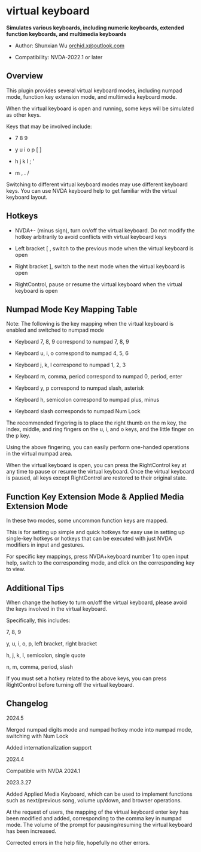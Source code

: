 # virtual keyboard

**Simulates various keyboards, including numeric keyboards, extended function keyboards, and multimedia keyboards**

* Author: Shunxian Wu orchid.x@outlook.com

* Compatibility: NVDA-2022.1 or later

## Overview

This plugin provides several virtual keyboard modes, including numpad mode, function key extension mode, and multimedia keyboard mode.

When the virtual keyboard is open and running, some keys will be simulated as other keys.

Keys that may be involved include:

* 7 8 9

* y u i o p [ ]

* h j k l ; '

* m , . /

Switching to different virtual keyboard modes may use different keyboard keys. You can use NVDA keyboard help to get familiar with the virtual keyboard layout.

## Hotkeys

* NVDA+- (minus sign), turn on/off the virtual keyboard. Do not modify the hotkey arbitrarily to avoid conflicts with virtual keyboard keys

* Left bracket [ , switch to the previous mode when the virtual keyboard is open

* Right bracket ], switch to the next mode when the virtual keyboard is open

* RightControl, pause or resume the virtual keyboard when the virtual keyboard is open

## Numpad Mode Key Mapping Table

Note: The following is the key mapping when the virtual keyboard is enabled and switched to numpad mode

* Keyboard 7, 8, 9 correspond to numpad 7, 8, 9

* Keyboard u, i, o correspond to numpad 4, 5, 6

* Keyboard j, k, l correspond to numpad 1, 2, 3

* Keyboard m, comma, period correspond to numpad 0, period, enter

* Keyboard y, p correspond to numpad slash, asterisk

* Keyboard h, semicolon correspond to numpad plus, minus

* Keyboard slash corresponds to numpad Num Lock

The recommended fingering is to place the right thumb on the m key, the index, middle, and ring fingers on the u, i, and o keys, and the little finger on the p key.

Using the above fingering, you can easily perform one-handed operations in the virtual numpad area.

When the virtual keyboard is open, you can press the RightControl key at any time to pause or resume the virtual keyboard. Once the virtual keyboard is paused, all keys except RightControl are restored to their original state.

## Function Key Extension Mode & Applied Media Extension Mode

In these two modes, some uncommon function keys are mapped.

This is for setting up simple and quick hotkeys for easy use in setting up single-key hotkeys or hotkeys that can be executed with just NVDA modifiers in input and gestures.

For specific key mappings, press NVDA+keyboard number 1 to open input help, switch to the corresponding mode, and click on the corresponding key to view.

## Additional Tips

When change the hotkey to turn on/off the virtual keyboard, please avoid the keys involved in the virtual keyboard.

Specifically, this includes:

7, 8, 9

y, u, i, o, p, left bracket, right bracket

h, j, k, l, semicolon, single quote

n, m, comma, period, slash

If you must set a hotkey related to the above keys, you can press RightControl before turning off the virtual keyboard.

## Changelog

2024.5

Merged numpad digits mode and numpad hotkey mode into numpad mode, switching with Num Lock

Added internationalization support

2024.4

Compatible with NVDA 2024.1

2023.3.27

Added Applied Media Keyboard, which can be used to implement functions such as next/previous song, volume up/down, and browser operations.

At the request of users, the mapping of the virtual keyboard enter key has been modified and added, corresponding to the comma key in numpad mode. The volume of the prompt for pausing/resuming the virtual keyboard has been increased.

Corrected errors in the help file, hopefully no other errors.